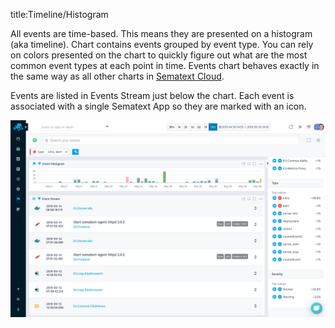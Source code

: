 title:Timeline/Histogram

All events are time-based. This means they are presented on a histogram (aka timeline). Chart
contains events grouped by event type. You can rely on colors presented on the chart to quickly
figure out what are the most common event types at each point in time. Events chart behaves
exactly in the same way as all other charts in [Sematext Cloud](http://sematext.com/cloud/).

Events are listed in Events Stream just below the chart. Each event is associated with a single
Sematext App so they are marked with an icon.

[![Events timeline](../images/events/events-timeline.png "Events timeline")](../images/events/events-timeline.png)
